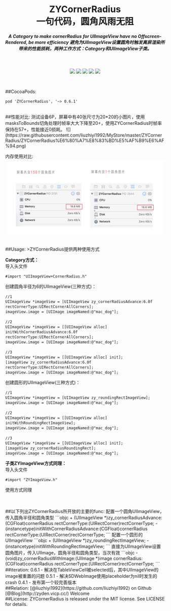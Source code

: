 <h1 align="center">
ZYCornerRadius <br>
一句代码，圆角风雨无阻
<h5 align="center">
A Category to make cornerRadius for UIImageView have no Offscreen-Rendered, be more efficiency  
避免为UIImageView设置圆角时触发离屏渲染所带来的性能损耗，两种工作方式：Category和UIImageView子类。
</h5>
</h1>
<br>
<p align="center">
<img src="https://img.shields.io/badge/pod-v0.6.1-blue.svg" />
<img src="https://img.shields.io/badge/build-passing-brightgreen.svg" />
<img src="https://img.shields.io/badge/language-objc-5787e5.svg" />
<img src="https://img.shields.io/badge/Advantage-Efficient-red.svg" />
<img src="https://img.shields.io/badge/license-MIT-brightgreen.svg" />

</p>
<br>

##CocoaPods:  
```
pod 'ZYCornerRadius', '~> 0.6.1'
``` 

<br>
##性能对比:  
测试设备6P，屏幕中有40张尺寸为20*20的小图片，使用masksToBounds切角处理时帧率大大下降至20+，使用ZYCornerRadius时帧率保持在57+，性能接近0损耗。  
![](https://raw.githubusercontent.com/liuzhiyi1992/MyStore/master/ZYCornerRadius/ZYCornerRadius%E6%80%A7%E8%83%BD%E5%AF%B9%E6%AF%94.png)    

内存使用对比:  
![](https://raw.githubusercontent.com/liuzhiyi1992/MyStore/master/ZYCornerRadius/%E5%86%85%E5%AD%98%E4%BD%BF%E7%94%A8%E5%AF%B9%E6%AF%94.jpg)  



<br>
##Usage:  
>ZYCornerRadius提供两种使用方式  

**Category方式：**  
导入头文件  
```objc
#import "UIImageView+CornerRadius.h"
```
创建圆角半径为6的UIImageView(三种方式)：  
```objc
//1
UIImageView *imageView = [UIImageView zy_cornerRadiusAdvance:6.0f rectCornerType:UIRectCornerAllCorners];
imageView.image = [UIImage imageNamed:@"mac_dog"];

//2
UIImageView *imageView = [[UIImageView alloc] initWithCornerRadiusAdvance:6.0f rectCornerType:UIRectCornerAllCorners];
imageView.image = [UIImage imageNamed:@"mac_dog"];

//3
UIImageView *imageView = [[UIImageView alloc] init];
[imageView zy_cornerRadiusAdvance:6.0f rectCornerType:UIRectCornerAllCorners];
imageView.image = [UIImage imageNamed:@"mac_dog"];
```
创建圆形的UIImageView(三种方式)：  
```objc
//1
UIImageView *imageView = [UIImageView zy_roundingRectImageView];
imageView.image = [UIImage imageNamed:@"mac_dog"];

//2
UIImageView *imageView = [[UIImageView alloc] initWithRoundingRectImageView];
imageView.image = [UIImage imageNamed:@"mac_dog"];

//3
UIImageView *imageView = [[UIImageView alloc] init];
[imageView zy_cornerRadiusRoundingRect];
imageView.image = [UIImage imageNamed:@"mac_dog"];
```  
**子类ZYImageView方式同理：**  
导入头文件  
```objc
#import "ZYImageView.h"
```
使用方式同理  



<br>
<br>
##以下列出ZYCornerRadius所开放的主要的func:  
配置一个圆角UIImageView，传入圆角半径和圆角类型  
```objc
+ (UIImageView *)zy_cornerRadiusAdvance:(CGFloat)cornerRadius rectCornerType:(UIRectCorner)rectCornerType;
- (instancetype)initWithCornerRadiusAdvance:(CGFloat)cornerRadius rectCornerType:(UIRectCorner)rectCornerType;
```  
配置一个圆形的UIImageView  
```objc
+ (UIImageView *)zy_roundingRectImageView;
- (instancetype)initWithRoundingRectImageView;
```  
直接为UIImageView设置圆角图片，传入UIImage，圆角半径和圆角类型，当次有效  
```objc
- (void)zy_cornerRadiusWithImage:(UIImage *)image cornerRadius:(CGFloat)cornerRadius rectCornerType:(UIRectCorner)rectCornerType;
```  

<br>  
##iteration:  
0.6.1 - 解决在TableViewCell被selected后，其中UIImageView的image被重置的问题  
0.5.1 - 解决SDWebImage使用placeholder为nil时发生的crash  
0.4.1 - 发布第一个较完善版本


<br>
##Relation:  
[@liuzhiyi1992](https://github.com/liuzhiyi1992) on Github  
[@Blog](http://zyden.vicp.cc/)  Welcome

<br>
##License:  
ZYCornerRadius is released under the MIT license. See LICENSE for details.
